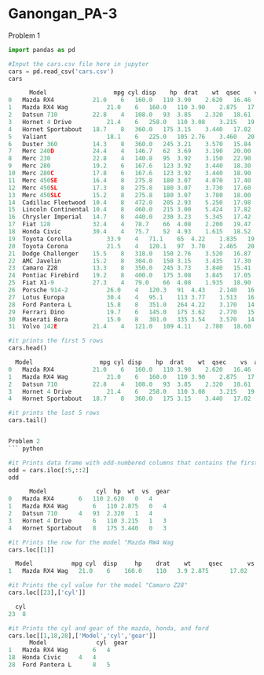 # Ganongan_PA-3
Problem 1
  ``` python
import pandas as pd

#Input the cars.csv file here in jupyter
cars = pd.read_csv('cars.csv')
cars

        Model	                mpg	cyl	disp	hp	drat	wt	qsec	vs	am	gear	carb
0	Mazda RX4	        21.0	6	160.0	110	3.90	2.620	16.46	0	1	4	4
1	Mazda RX4 Wag	        21.0	6	160.0	110	3.90	2.875	17.02	0	1	4	4
2	Datsun 710	        22.8	4	108.0	93	3.85	2.320	18.61	1	1	4	1
3	Hornet 4 Drive	        21.4	6	258.0	110	3.08	3.215	19.44	1	0	3	1
4	Hornet Sportabout	18.7	8	360.0	175	3.15	3.440	17.02	0	0	3	2
5	Valiant	                18.1	6	225.0	105	2.76	3.460	20.22	1	0	3	1
6	Duster 360	        14.3	8	360.0	245	3.21	3.570	15.84	0	0	3	4
7	Merc 240D	        24.4	4	146.7	62	3.69	3.190	20.00	1	0	4	2
8	Merc 230	        22.8	4	140.8	95	3.92	3.150	22.90	1	0	4	2
9	Merc 280	        19.2	6	167.6	123	3.92	3.440	18.30	1	0	4	4
10	Merc 280C	        17.8	6	167.6	123	3.92	3.440	18.90	1	0	4	4
11	Merc 450SE	        16.4	8	275.8	180	3.07	4.070	17.40	0	0	3	3
12	Merc 450SL	        17.3	8	275.8	180	3.07	3.730	17.60	0	0	3	3
13	Merc 450SLC	        15.2	8	275.8	180	3.07	3.780	18.00	0	0	3	3
14	Cadillac Fleetwood	10.4	8	472.0	205	2.93	5.250	17.98	0	0	3	4
15	Lincoln Continental	10.4	8	460.0	215	3.00	5.424	17.82	0	0	3	4
16	Chrysler Imperial	14.7	8	440.0	230	3.23	5.345	17.42	0	0	3	4
17	Fiat 128	        32.4	4	78.7	66	4.08	2.200	19.47	1	1	4	1
18	Honda Civic	        30.4	4	75.7	52	4.93	1.615	18.52	1	1	4	2
19	Toyota Corolla	        33.9	4	71.1	65	4.22	1.835	19.90	1	1	4	1
20	Toyota Corona	        21.5	4	120.1	97	3.70	2.465	20.01	1	0	3	1
21	Dodge Challenger	15.5	8	318.0	150	2.76	3.520	16.87	0	0	3	2
22	AMC Javelin	        15.2	8	304.0	150	3.15	3.435	17.30	0	0	3	2
23	Camaro Z28	        13.3	8	350.0	245	3.73	3.840	15.41	0	0	3	4
24	Pontiac Firebird	19.2	8	400.0	175	3.08	3.845	17.05	0	0	3	2
25	Fiat X1-9	        27.3	4	79.0	66	4.08	1.935	18.90	1	1	4	1
26	Porsche 914-2	        26.0	4	120.3	91	4.43	2.140	16.70	0	1	5	2
27	Lotus Europa	        30.4	4	95.1	113	3.77	1.513	16.90	1	1	5	2
28	Ford Pantera L	        15.8	8	351.0	264	4.22	3.170	14.50	0	1	5	4
29	Ferrari Dino	        19.7	6	145.0	175	3.62	2.770	15.50	0	1	5	6
30	Maserati Bora	        15.0	8	301.0	335	3.54	3.570	14.60	0	1	5	8
31	Volvo 142E	        21.4	4	121.0	109	4.11	2.780	18.60	1	1	4	2

#it prints the first 5 rows
cars.head()

	Model	                mpg	cyl	disp	hp	drat	wt	qsec	vs	am	gear	carb
0	Mazda RX4	        21.0	6	160.0	110	3.90	2.620	16.46	0	1	4	4
1	Mazda RX4 Wag	        21.0	6	160.0	110	3.90	2.875	17.02	0	1	4	4
2	Datsun 710	        22.8	4	108.0	93	3.85	2.320	18.61	1	1	4	1
3	Hornet 4 Drive	        21.4	6	258.0	110	3.08	3.215	19.44	1	0	3	1
4	Hornet Sportabout	18.7	8	360.0	175	3.15	3.440	17.02	0	0	3	2

#it prints the last 5 rows
cars.tail()


Problem 2
``` python

#it Prints data frame with odd-numbered columns that contains the first five rows
odd = cars.iloc[:5,::2]
odd

        Model	           cyl	hp	wt	vs	gear
0	Mazda RX4	    6   110	2.620	0	4
1	Mazda RX4 Wag	    6	110	2.875	0	4
2	Datsun 710	    4	93	2.320	1	4
3	Hornet 4 Drive 	    6	110	3.215	1	3
4	Hornet Sportabout   8	175	3.440	0	3

#it Prints the row for the model "Mazda RW4 Wag
cars.loc[[1]]

	Model	        mpg	cyl	 disp	  hp	drat	wt	   qsec	      vs     am	  gear 	carb
1	Mazda RX4 Wag	21.0	6	 160.0	  110	3.9	2.875	   17.02      0      1	  4    	4

#it Prints the cyl value for the model "Camaro Z28" 
cars.loc[[23],['cyl']]

   	cyl
23	8

#it Prints the cyl and gear of the mazda, honda, and ford
cars.loc[[1,18,28],['Model','cyl','gear']]
        Model          	   cyl	gear
1	Mazda RX4 Wag	    6  	4
18	Honda Civic	    4   4
28	Ford Pantera L	    8	5
